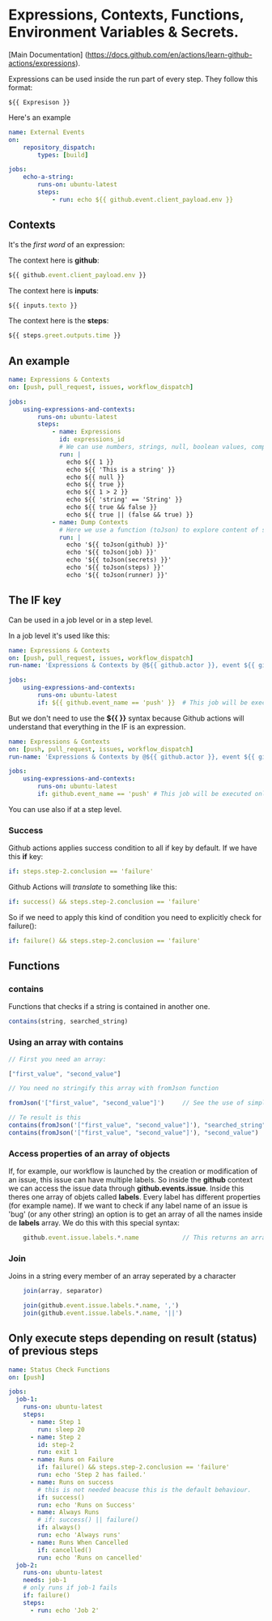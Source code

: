 # Expressions, Contexts, Functions, Environment Variables & Secrets.

[Main Documentation] (https://docs.github.com/en/actions/learn-github-actions/expressions).

Expressions can be used inside the run part of every step. They follow this format:

```
${{ Expresison }}
```
Here's an example

```yaml
name: External Events
on:
    repository_dispatch:
        types: [build]

jobs:
    echo-a-string:
        runs-on: ubuntu-latest
        steps:
            - run: echo ${{ github.event.client_payload.env }}
```

## Contexts

It's the _first word_ of an expression:

The context here is **github**:

```js
${{ github.event.client_payload.env }}
```

The context here is **inputs**:

```js
${{ inputs.texto }}
```

The context here is the **steps**:
```js
${{ steps.greet.outputs.time }}
```

## An example

```yaml
name: Expressions & Contexts
on: [push, pull_request, issues, workflow_dispatch]

jobs:
    using-expressions-and-contexts:
        runs-on: ubuntu-latest
        steps:
            - name: Expressions
              id: expressions_id
              # We can use numbers, strings, null, boolean values, comparison and logical operators
              run: |
                echo ${{ 1 }}                           
                echo ${{ 'This is a string' }}          
                echo ${{ null }}
                echo ${{ true }}
                echo ${{ 1 > 2 }}
                echo ${{ 'string' == 'String' }}
                echo ${{ true && false }}
                echo ${{ true || (false && true) }}
            - name: Dump Contexts
              # Here we use a function (toJson) to explore content of some contexts
              run: |
                echo '${{ toJson(github) }}'
                echo '${{ toJson(job) }}'
                echo '${{ toJson(secrets) }}'
                echo '${{ toJson(steps) }}'
                echo '${{ toJson(runner) }}'
```

## The IF key

Can be used in a job level or in a step level.

In a job level it's used like this:

```yaml
name: Expressions & Contexts
on: [push, pull_request, issues, workflow_dispatch]
run-name: 'Expressions & Contexts by @${{ github.actor }}, event ${{ github.event_name }}'

jobs:
    using-expressions-and-contexts:
        runs-on: ubuntu-latest
        if: ${{ github.event_name == 'push' }}  # This job will be executed only with push event
```

But we don't need to use the **${{ }}** syntax because Github actions will understand that everything in the IF is an expression.

```yaml
name: Expressions & Contexts
on: [push, pull_request, issues, workflow_dispatch]
run-name: 'Expressions & Contexts by @${{ github.actor }}, event ${{ github.event_name }}'

jobs:
    using-expressions-and-contexts:
        runs-on: ubuntu-latest
        if: github.event_name == 'push' # This job will be executed only with push event
```
You can use also if at a step level.

### Success

Github actions applies success condition to all if key by default. If we have this **if** key:

```yaml
if: steps.step-2.conclusion == 'failure'
```

Github Actions will _translate_ to something like this:

```yaml
if: success() && steps.step-2.conclusion == 'failure'
```

So if we need to apply this kind of condition you need to explicitly check for failure():

```yaml
if: failure() && steps.step-2.conclusion == 'failure'
```


## Functions


### contains
Functions that checks if a string is contained in another one. 

```js
contains(string, searched_string)
```

### Using an array with contains

```js
// First you need an array:

["first_value", "second_value"]

// You need no stringify this array with fromJson function

fromJson('["first_value", "second_value"]')     // See the use of simple quotation marks

// Te result is this
contains(fromJson('["first_value", "second_value"]'), "searched_string")        // false
contains(fromJson('["first_value", "second_value"]'), "second_value")           // true

```

### Access properties of an array of objects

If, for example, our workflow is launched by the creation or modification of an issue, this issue can have multiple labels. So inside the **github** context we can access the issue data through **github.events.issue**. Inside this theres one array of objets called **labels**. Every label has different properties (for example name). If we want to check if any label name of an issue is 'bug' (or any other string) an option is to get an array of all the names inside de **labels** array. We do this with this special syntax:

```js
    github.event.issue.labels.*.name            // This returns an array of names. ['bug', 'other', 'anything']
```

### Join

Joins in a string every member of an array seperated by a character

```js
    join(array, separator)

    join(github.event.issue.labels.*.name, ',')
    join(github.event.issue.labels.*.name, '||')
```

## Only execute steps depending on result (status) of previous steps

```yaml
name: Status Check Functions
on: [push]

jobs:
  job-1:
    runs-on: ubuntu-latest
    steps:
      - name: Step 1
        run: sleep 20
      - name: Step 2
        id: step-2
        run: exit 1
      - name: Runs on Failure
        if: failure() && steps.step-2.conclusion == 'failure'
        run: echo 'Step 2 has failed.'
      - name: Runs on success
        # this is not needed beacuse this is the default behaviour.
        if: success()
        run: echo 'Runs on Success'
      - name: Always Runs
        # if: success() || failure()
        if: always()
        run: echo 'Always runs'
      - name: Runs When Cancelled
        if: cancelled()
        run: echo 'Runs on cancelled'
  job-2:
    runs-on: ubuntu-latest
    needs: job-1
    # only runs if job-1 fails
    if: failure()         
    steps: 
      - run: echo 'Job 2'
```